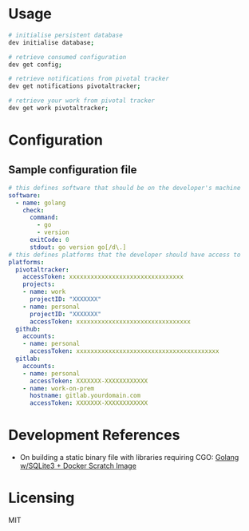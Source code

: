 
# Usage

```sh
# initialise persistent database
dev initialise database;

# retrieve consumed configuration
dev get config;

# retrieve notifications from pivotal tracker
dev get notifications pivotaltracker;

# retrieve your work from pivotal tracker
dev get work pivotaltracker;
```

# Configuration

## Sample configuration file

```yaml
# this defines software that should be on the developer's machine
software:
  - name: golang
    check:
      command:
        - go
        - version
      exitCode: 0
      stdout: go version go[/d\.]
# this defines platforms that the developer should have access to
platforms:
  pivotaltracker:
    accessToken: xxxxxxxxxxxxxxxxxxxxxxxxxxxxxxxx
    projects:
    - name: work
      projectID: "XXXXXXX"
    - name: personal
      projectID: "XXXXXXX"
      accessToken: xxxxxxxxxxxxxxxxxxxxxxxxxxxxxxxx
  github:
    accounts:
    - name: personal
      accessToken: xxxxxxxxxxxxxxxxxxxxxxxxxxxxxxxxxxxxxxxx
  gitlab:
    accounts:
    - name: personal
      accessToken: XXXXXXX-XXXXXXXXXXXX
    - name: work-on-prem
      hostname: gitlab.yourdomain.com
      accessToken: XXXXXXX-XXXXXXXXXXXX
```

# Development References

- On building a static binary file with libraries requiring CGO: [Golang w/SQLite3 + Docker Scratch Image](https://7thzero.com/blog/golang-w-sqlite3-docker-scratch-image)
  
# Licensing

MIT
